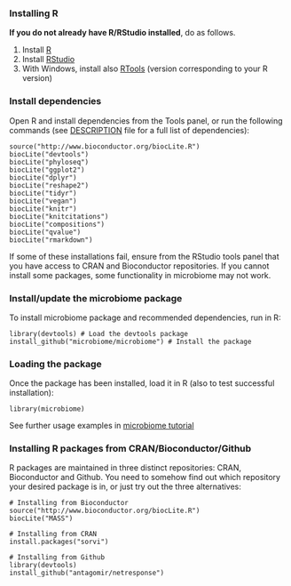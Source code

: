 <!--
  %\VignetteEngine{knitr::rmarkdown}
  %\VignetteIndexEntry{microbiome tutorial - Installation}
  %\usepackage[utf8]{inputenc}
  %\VignetteEncoding{UTF-8}  
-->
### Installing R

**If you do not already have R/RStudio installed**, do as follows.

1.  Install [R](http://www.r-project.org/)
2.  Install [RStudio](http://rstudio.org)
3.  With Windows, install also
    [RTools](http://cran.r-project.org/bin/windows/Rtools/) (version
    corresponding to your R version)

### Install dependencies

Open R and install dependencies from the Tools panel, or run the
following commands (see
[DESCRIPTION](https://github.com/microbiome/microbiome/blob/master/DESCRIPTION)
file for a full list of dependencies):

    source("http://www.bioconductor.org/biocLite.R")
    biocLite("devtools")
    biocLite("phyloseq")
    biocLite("ggplot2")
    biocLite("dplyr")
    biocLite("reshape2")
    biocLite("tidyr")
    biocLite("vegan")
    biocLite("knitr")
    biocLite("knitcitations")
    biocLite("compositions")
    biocLite("qvalue")
    biocLite("rmarkdown")

If some of these installations fail, ensure from the RStudio tools panel
that you have access to CRAN and Bioconductor repositories. If you
cannot install some packages, some functionality in microbiome may not
work.

### Install/update the microbiome package

To install microbiome package and recommended dependencies, run in R:

    library(devtools) # Load the devtools package
    install_github("microbiome/microbiome") # Install the package

### Loading the package

Once the package has been installed, load it in R (also to test
successful installation):

    library(microbiome)  

See further usage examples in [microbiome
tutorial](https://github.com/microbiome/microbiome/blob/master/index./index.html)

### Installing R packages from CRAN/Bioconductor/Github

R packages are maintained in three distinct repositories: CRAN,
Bioconductor and Github. You need to somehow find out which repository
your desired package is in, or just try out the three alternatives:

    # Installing from Bioconductor
    source("http://www.bioconductor.org/biocLite.R")
    biocLite("MASS")

    # Installing from CRAN
    install.packages("sorvi")

    # Installing from Github
    library(devtools)
    install_github("antagomir/netresponse")
